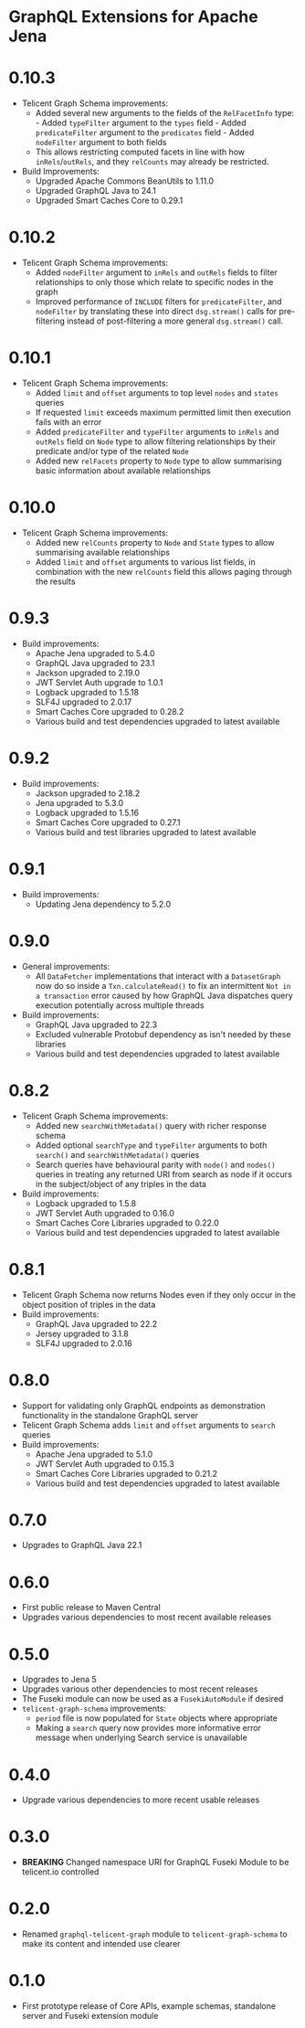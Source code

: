 # GraphQL Extensions for Apache Jena

# 0.10.3

- Telicent Graph Schema improvements:
    - Added several new arguments to the fields of the `RelFacetInfo` type:
          - Added `typeFilter` argument to the `types` field
          - Added `predicateFilter` argument to the `predicates` field
          - Added `nodeFilter` argument to both fields
    - This allows restricting computed facets in line with how `inRels`/`outRels`, and they `relCounts` may already be
      restricted.
- Build Improvements:
    - Upgraded Apache Commons BeanUtils to 1.11.0
    - Upgraded GraphQL Java to 24.1
    - Upgraded Smart Caches Core to 0.29.1

# 0.10.2

- Telicent Graph Schema improvements:
    - Added `nodeFilter` argument to `inRels` and `outRels` fields to filter relationships to only those which relate
      to specific nodes in the graph
    - Improved performance of `INCLUDE` filters for `predicateFilter`, and `nodeFilter` by translating these into
      direct `dsg.stream()` calls for pre-filtering instead of post-filtering a more general `dsg.stream()` call.

# 0.10.1

- Telicent Graph Schema improvements:
    - Added `limit` and `offset` arguments to top level `nodes` and `states` queries
    - If requested `limit` exceeds maximum permitted limit then execution fails with an error
    - Added `predicateFilter` and `typeFilter` arguments to `inRels` and `outRels` field on `Node` type to allow
      filtering relationships by their predicate and/or type of the related `Node`
    - Added new `relFacets` property to `Node` type to allow summarising basic information about available relationships

# 0.10.0

- Telicent Graph Schema improvements:
    - Added new `relCounts` property to `Node` and `State` types to allow summarising available relationships
    - Added `limit` and `offset` arguments to various list fields, in combination with the new `relCounts` field this
      allows paging through the results

# 0.9.3

- Build improvements:
    - Apache Jena upgraded to 5.4.0
    - GraphQL Java upgraded to 23.1
    - Jackson upgraded to 2.19.0
    - JWT Servlet Auth upgrade to 1.0.1
    - Logback upgraded to 1.5.18
    - SLF4J upgraded to 2.0.17
    - Smart Caches Core upgraded to 0.28.2
    - Various build and test dependencies upgraded to latest available

# 0.9.2

- Build improvements:
  - Jackson upgraded to 2.18.2
  - Jena upgraded to 5.3.0
  - Logback upgraded to 1.5.16
  - Smart Caches Core upgraded to 0.27.1
  - Various build and test libraries upgraded to latest available

# 0.9.1

- Build improvements:
  - Updating Jena dependency to 5.2.0

# 0.9.0

- General improvements:
    - All `DataFetcher` implementations that interact with a `DatasetGraph` now do so inside a `Txn.calculateRead()` to
      fix an intermittent `Not in a transaction` error caused by how GraphQL Java dispatches query execution potentially
      across multiple threads
- Build improvements:
    - GraphQL Java upgraded to 22.3
    - Excluded vulnerable Protobuf dependency as isn't needed by these libraries
    - Various build and test dependencies upgraded to latest available

# 0.8.2

- Telicent Graph Schema improvements:
    - Added new `searchWithMetadata()` query with richer response schema
    - Added optional `searchType` and `typeFilter` arguments to both `search()` and `searchWithMetadata()` queries
    - Search queries have behavioural parity with `node()` and `nodes()` queries in treating any returned URI from
      search as node if it occurs in the subject/object of any triples in the data
- Build improvements:
    - Logback upgraded to 1.5.8
    - JWT Servlet Auth upgraded to 0.16.0
    - Smart Caches Core Libraries upgraded to 0.22.0
    - Various build and test dependencies upgraded to latest available

# 0.8.1

- Telicent Graph Schema now returns Nodes even if they only occur in the object position of triples in the data
- Build improvements:
    - GraphQL Java upgraded to 22.2
    - Jersey upgraded to 3.1.8
    - SLF4J upgraded to 2.0.16


# 0.8.0

- Support for validating only GraphQL endpoints as demonstration functionality in the standalone GraphQL server
- Telicent Graph Schema adds `limit` and `offset` arguments to `search` queries
- Build improvements:
    - Apache Jena upgraded to 5.1.0
    - JWT Servlet Auth upgraded to 0.15.3
    - Smart Caches Core Libraries upgraded to 0.21.2
    - Various build and test dependencies upgraded to latest available

# 0.7.0

- Upgrades to GraphQL Java 22.1

# 0.6.0

- First public release to Maven Central
- Upgrades various dependencies to most recent available releases

# 0.5.0

- Upgrades to Jena 5
- Upgrades various other dependencies to most recent releases
- The Fuseki module can now be used as a `FusekiAutoModule` if desired
- `telicent-graph-schema` improvements:
    - `period` file is now populated for `State` objects where appropriate
    - Making a `search` query now provides more informative error message when underlying Search service is unavailable

# 0.4.0

- Upgrade various dependencies to more recent usable releases

# 0.3.0

- **BREAKING** Changed namespace URI for GraphQL Fuseki Module to be telicent.io controlled

# 0.2.0

- Renamed `graphql-telicent-graph` module to `telicent-graph-schema` to make its content and intended use clearer

# 0.1.0

- First prototype release of Core APIs, example schemas, standalone server and Fuseki extension module
